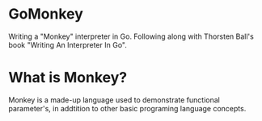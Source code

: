 # GoMonkey
Writing a "Monkey" interpreter in Go. Following along with Thorsten Ball's book "Writing An Interpreter In Go".

# What is Monkey? 
Monkey is a made-up language used to demonstrate functional parameter's, in addtition to other basic programing language concepts. 




